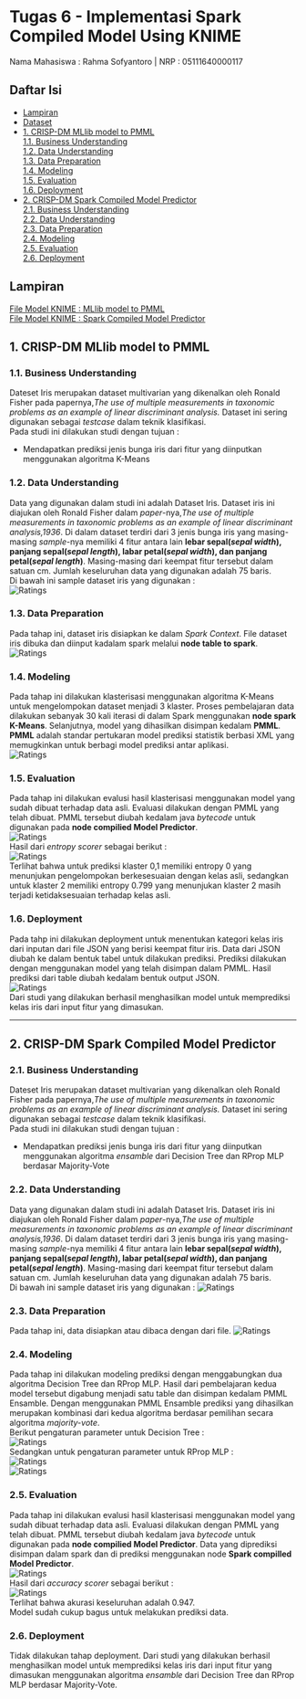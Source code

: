 # Tugas 6 - Implementasi Spark Compiled Model Using KNIME
Nama Mahasiswa : Rahma Sofyantoro | NRP : 05111640000117  

## Daftar Isi  
- [Lampiran](#Lampiran)   
- [Dataset](#Dataset)   
- [1. CRISP-DM MLlib model to PMML](#1-CRISP-DM-MLlib-model-to-PMML)   
      [1.1. Business Understanding](#11-business-understanding)   
      [1.2. Data Understanding](#12-data-understanding)   
      [1.3. Data Preparation](#13-data-preparation)   
      [1.4. Modeling](#14-modeling)   
      [1.5. Evaluation](#15-evaluation)   
      [1.6. Deployment](#16-deployment)   
- [2. CRISP-DM Spark Compiled Model Predictor](#2-CRISP-DM-Spark-Compiled-Model-Predictor)   
      [2.1. Business Understanding](#21-business-understanding)   
      [2.2. Data Understanding](#22-data-understanding)   
      [2.3. Data Preparation](#23-data-preparation)   
      [2.4. Modeling](#24-modeling)   
      [2.5. Evaluation](#25-evaluation)   
      [2.6. Deployment](#26-deployment)   

## Lampiran
[File Model KNIME : MLlib model to PMML](https://hub.knime.com/knime/spaces/Examples/latest/10_Big_Data/02_Spark_Executor/02_Mass_Learning_Event_Prediction_MLlib_to_PMML)   
[File Model KNIME : Spark Compiled Model Predictor](https://hub.knime.com/knime/spaces/Examples/latest/10_Big_Data/02_Spark_Executor/03_PMML_to_Spark_Comprehensive_Mode_Learning_Mass_Prediction)

## 1. CRISP-DM MLlib model to PMML
### 1.1. Business Understanding
Dateset Iris merupakan dataset multivarian yang dikenalkan oleh Ronald Fisher pada papernya,*The use of multiple measurements in taxonomic problems as an example of linear discriminant analysis.* Dataset ini sering digunakan sebagai *testcase* dalam teknik klasifikasi.   
Pada studi ini dilakukan studi dengan tujuan :
- Mendapatkan prediksi jenis bunga iris dari fitur yang diinputkan menggunakan algoritma K-Means   

### 1.2. Data Understanding
Data yang digunakan dalam studi ini adalah Dataset Iris. Dataset iris ini diajukan oleh Ronald Fisher dalam *paper*-nya,*The use of multiple measurements in taxonomic problems as an example of linear discriminant analysis,1936*. Di dalam dataset terdiri dari 3 jenis bunga iris yang masing-masing *sample*-nya memiliki 4 fitur antara lain **lebar sepal(*sepal width*), panjang sepal(*sepal length*), labar petal(*sepal width*), dan panjang petal(*sepal length*)**. Masing-masing dari keempat fitur tersebut dalam satuan cm. Jumlah keseluruhan data yang digunakan adalah 75 baris.   
Di bawah ini sample dataset iris yang  digunakan :   
![Ratings](assets/dataset.JPG)   

### 1.3. Data Preparation
Pada tahap ini, dataset iris  disiapkan ke dalam *Spark Context*. File dataset iris dibuka dan diinput kadalam spark melalui **node table to spark**.   
![Ratings](assets/1.3.1.gif)   
### 1.4. Modeling
Pada tahap ini dilakukan klasterisasi menggunakan algoritma K-Means untuk mengelompokan dataset menjadi 3 klaster. Proses pembelajaran data dilakukan sebanyak 30 kali iterasi di dalam Spark menggunakan **node spark K-Means**. Selanjutnya, model yang dihasilkan  disimpan kedalam **PMML**. **PMML** adalah standar pertukaran model prediksi statistik berbasi XML yang memugkinkan untuk berbagi model prediksi antar aplikasi.   
![Ratings](assets/1.4.1.gif)   
### 1.5. Evaluation  
Pada tahap ini dilakukan evalusi hasil klasterisasi menggunakan model yang sudah dibuat terhadap data asli. Evaluasi dilakukan dengan  PMML yang telah dibuat. PMML tersebut diubah kedalam java *bytecode* untuk digunakan pada **node compilied Model Predictor**.   
![Ratings](assets/1.5.1.gif)   
Hasil dari *entropy scorer* sebagai berikut :   
![Ratings](assets/1.5.2.JPG)   
Terlihat bahwa untuk prediksi klaster 0,1 memiliki entropy 0 yang menunjukan pengelompokan berkesesuaian dengan kelas asli, sedangkan untuk klaster 2 memiliki entropy 0.799 yang menunjukan klaster 2 masih terjadi ketidaksesuaian terhadap kelas asli. 
### 1.6. Deployment   
Pada tahp ini dilakukan deployment untuk menentukan kategori kelas iris dari inputan dari file JSON yang berisi keempat fitur iris. Data dari JSON  diubah ke dalam bentuk tabel untuk dilakukan prediksi. Prediksi dilakukan dengan menggunakan model yang telah disimpan dalam PMML. Hasil prediksi dari table diubah kedalam bentuk output JSON.   
![Ratings](assets/1.6.1.gif)   
Dari studi yang dilakukan berhasil menghasilkan model untuk memprediksi kelas iris dari input fitur yang dimasukan.
____

## 2. CRISP-DM Spark Compiled Model Predictor
### 2.1. Business Understanding
Dateset Iris merupakan dataset multivarian yang dikenalkan oleh Ronald Fisher pada papernya,*The use of multiple measurements in taxonomic problems as an example of linear discriminant analysis.* Dataset ini sering digunakan sebagai *testcase* dalam teknik klasifikasi.   
Pada studi ini dilakukan studi dengan tujuan :
- Mendapatkan prediksi jenis bunga iris dari fitur yang diinputkan menggunakan algoritma *ensamble* dari Decision Tree dan RProp MLP berdasar  Majority-Vote

### 2.2. Data Understanding
Data yang digunakan dalam studi ini adalah Dataset Iris. Dataset iris ini diajukan oleh Ronald Fisher dalam *paper*-nya,*The use of multiple measurements in taxonomic problems as an example of linear discriminant analysis,1936*. Di dalam dataset terdiri dari 3 jenis bunga iris yang masing-masing *sample*-nya memiliki 4 fitur antara lain **lebar sepal(*sepal width*), panjang sepal(*sepal length*), labar petal(*sepal width*), dan panjang petal(*sepal length*)**. Masing-masing dari keempat fitur tersebut dalam satuan cm. Jumlah keseluruhan data yang digunakan adalah 75 baris.   
Di bawah ini sample dataset iris yang  digunakan :
![Ratings](assets/dataset.JPG)   

### 2.3. Data Preparation
Pada tahap ini, data disiapkan atau dibaca dengan dari file.
![Ratings](assets/2.3.1.gif)   
### 2.4. Modeling
Pada tahap ini dilakukan modeling prediksi dengan menggabungkan dua algoritma Decision Tree dan RProp MLP. Hasil dari pembelajaran kedua model tersebut digabung menjadi satu table dan disimpan kedalam PMML Ensamble. Dengan menggunakan PMML Ensamble prediksi yang dihasilkan merupakan kombinasi dari kedua algoritma berdasar pemilihan secara algoritma *majority-vote*.   
Berikut pengaturan parameter untuk Decision Tree :   
![Ratings](assets/2.4.1.JPG)   
Sedangkan untuk pengaturan parameter untuk RProp MLP :   
![Ratings](assets/2.4.2.JPG)   
![Ratings](assets/2.4.3.gif)   
### 2.5. Evaluation  
Pada tahap ini dilakukan evalusi hasil klasterisasi menggunakan model yang sudah dibuat terhadap data asli. Evaluasi dilakukan dengan  PMML yang telah dibuat. PMML tersebut diubah kedalam java *bytecode* untuk digunakan pada **node compilied Model Predictor**. Data yang diprediksi disimpan dalam spark dan di prediksi menggunakan node **Spark compilled Model Predictor**.   
![Ratings](assets/2.5.1.gif)   
Hasil dari *accuracy scorer* sebagai berikut :   
![Ratings](assets/2.5.2.JPG)   
Terlihat bahwa akurasi keseluruhan adalah 0.947.   
Model sudah cukup bagus untuk melakukan prediksi data.
### 2.6. Deployment   
Tidak dilakukan tahap deployment.
Dari studi yang dilakukan berhasil menghasilkan model untuk memprediksi kelas iris dari input fitur yang dimasukan menggunakan algoritma *ensamble* dari Decision Tree dan RProp MLP berdasar Majority-Vote.
